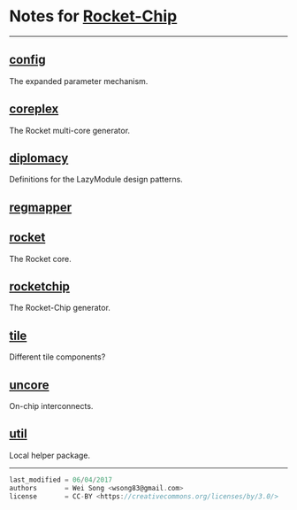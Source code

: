 Notes for [Rocket-Chip](https://github.com/ucb-bar/rocket-chip)
================

**************

[config](config.md)
------------
The expanded parameter mechanism.

[coreplex](coreplex.md)
-----------
The Rocket multi-core generator.

[diplomacy](diplomacy.md)
--------------
Definitions for the LazyModule design patterns.

[regmapper](regmapper.md)
--------------

[rocket](rocket.md)
-------------
The Rocket core.

[rocketchip](rocketchip.md)
------------
The Rocket-Chip generator.

[tile](tile.md)
-----------
Different tile components?

[uncore](uncore.md)
--------------
On-chip interconnects.

[util](util.md)
------------
Local helper package.


**********************

```scala
last_modified = 06/04/2017
authors       = Wei Song <wsong83@gmail.com>
license       = CC-BY <https://creativecommons.org/licenses/by/3.0/>
```
